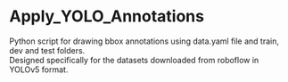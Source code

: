 # Apply_YOLO_Annotations

Python script for drawing bbox annotations using data.yaml file and train, dev and test folders.\
Designed specifically for the datasets downloaded from roboflow in YOLOv5 format.

